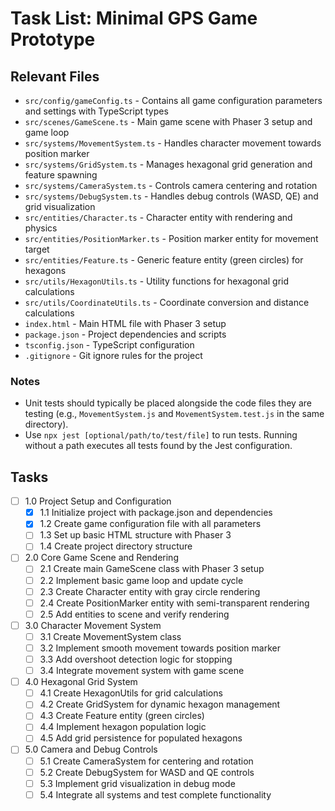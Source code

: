 # Task List: Minimal GPS Game Prototype

## Relevant Files

- `src/config/gameConfig.ts` - Contains all game configuration parameters and settings with TypeScript types
- `src/scenes/GameScene.ts` - Main game scene with Phaser 3 setup and game loop
- `src/systems/MovementSystem.ts` - Handles character movement towards position marker
- `src/systems/GridSystem.ts` - Manages hexagonal grid generation and feature spawning
- `src/systems/CameraSystem.ts` - Controls camera centering and rotation
- `src/systems/DebugSystem.ts` - Handles debug controls (WASD, QE) and grid visualization
- `src/entities/Character.ts` - Character entity with rendering and physics
- `src/entities/PositionMarker.ts` - Position marker entity for movement target
- `src/entities/Feature.ts` - Generic feature entity (green circles) for hexagons
- `src/utils/HexagonUtils.ts` - Utility functions for hexagonal grid calculations
- `src/utils/CoordinateUtils.ts` - Coordinate conversion and distance calculations
- `index.html` - Main HTML file with Phaser 3 setup
- `package.json` - Project dependencies and scripts
- `tsconfig.json` - TypeScript configuration
- `.gitignore` - Git ignore rules for the project

### Notes

- Unit tests should typically be placed alongside the code files they are testing (e.g., `MovementSystem.js` and `MovementSystem.test.js` in the same directory).
- Use `npx jest [optional/path/to/test/file]` to run tests. Running without a path executes all tests found by the Jest configuration.

## Tasks

- [ ] 1.0 Project Setup and Configuration
  - [x] 1.1 Initialize project with package.json and dependencies
  - [x] 1.2 Create game configuration file with all parameters
  - [ ] 1.3 Set up basic HTML structure with Phaser 3
  - [ ] 1.4 Create project directory structure
- [ ] 2.0 Core Game Scene and Rendering
  - [ ] 2.1 Create main GameScene class with Phaser 3 setup
  - [ ] 2.2 Implement basic game loop and update cycle
  - [ ] 2.3 Create Character entity with gray circle rendering
  - [ ] 2.4 Create PositionMarker entity with semi-transparent rendering
  - [ ] 2.5 Add entities to scene and verify rendering
- [ ] 3.0 Character Movement System
  - [ ] 3.1 Create MovementSystem class
  - [ ] 3.2 Implement smooth movement towards position marker
  - [ ] 3.3 Add overshoot detection logic for stopping
  - [ ] 3.4 Integrate movement system with game scene
- [ ] 4.0 Hexagonal Grid System
  - [ ] 4.1 Create HexagonUtils for grid calculations
  - [ ] 4.2 Create GridSystem for dynamic hexagon management
  - [ ] 4.3 Create Feature entity (green circles)
  - [ ] 4.4 Implement hexagon population logic
  - [ ] 4.5 Add grid persistence for populated hexagons
- [ ] 5.0 Camera and Debug Controls
  - [ ] 5.1 Create CameraSystem for centering and rotation
  - [ ] 5.2 Create DebugSystem for WASD and QE controls
  - [ ] 5.3 Implement grid visualization in debug mode
  - [ ] 5.4 Integrate all systems and test complete functionality
